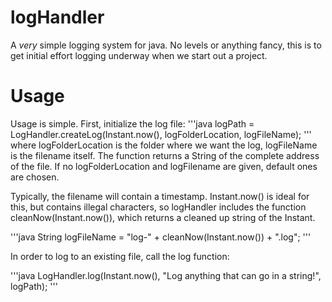 # logHandler
A *very* simple logging system for java. No levels or anything fancy, this is to get initial effort logging underway when we start out a project.

# Usage
Usage is simple. First, initialize the log file:
'''java
logPath = LogHandler.createLog(Instant.now(),
                logFolderLocation, 
                logFileName);
                '''
where logFolderLocation is the folder where we want the log, logFileName is the filename itself. The function returns a String of the complete address of the file. If no logFolderLocation and logFilename are given, default ones are chosen.

Typically, the filename will contain a timestamp. Instant.now() is ideal for this, but contains illegal characters, so logHandler includes the function cleanNow(Instant.now()), which returns a cleaned up string of the Instant.

'''java
String logFileName = "log-" + cleanNow(Instant.now()) + ".log";
'''

In order to log to an existing file, call the log function:

'''java
LogHandler.log(Instant.now(), "Log anything that can go in a string!", logPath);
'''
